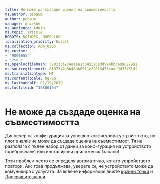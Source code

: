 ```yaml
---
title: Не може да създаде оценка на съвместимостта
ms.author: pebaum
author: pebaum
manager: mnirkhe
ms.audience: Admin
ms.topic: article
ROBOTS: NOINDEX, NOFOLLOW
localization_priority: Normal
ms.collection: Adm_O365
ms.custom:
- "9000655"
- "2503"
ms.openlocfilehash: 320216b234eeee13345590add994bbca9a882991
ms.sourcegitcommit: 8f97342d8b46ab05f1e89018473caad9d35431df
ms.translationtype: MT
ms.contentlocale: bg-BG
ms.lasthandoff: 07/19/2019
ms.locfileid: "35800194"
---
```

# <a name="cant-create-a-compatibility-assessment"></a>Не може да създаде оценка на съвместимостта

Диспечер на конфигурация за успешно конфигурира устройството, но плот анализ не може да създаде оценка на съвместимост. Тя не разполага с пълен набор от данни за конфигурация на устройството (преброяване) или инсталирани приложения (запаси).

Този проблем често се определя автоматично, когато устройството повтори. Ако това продължава, уверете се, че устройството може да комуникира с услугата. За повече информация вижте [крайни точки](https://docs.microsoft.com/sccm/desktop-analytics/enable-data-sharing#endpoints) и [Липсващите данни](https://docs.microsoft.com/sccm/desktop-analytics/monitor-connection-health#missing-data).
